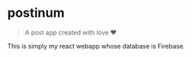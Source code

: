 # postinum
> A post app created with love ❤️

This is simply my react webapp whose database is Firebase.
